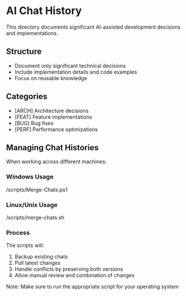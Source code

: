 # AI Chat History

This directory documents significant AI-assisted development decisions and implementations.

## Structure

- Document only significant technical decisions
- Include implementation details and code examples
- Focus on reusable knowledge

## Categories

- [ARCH] Architecture decisions
- [FEAT] Feature implementations
- [BUG] Bug fixes
- [PERF] Performance optimizations

## Managing Chat Histories

When working across different machines:

### Windows Usage

/scripts/Merge-Chats.ps1

### Linux/Unix Usage

/scripts/merge-chats.sh

### Process

The scripts will:

1. Backup existing chats
2. Pull latest changes
3. Handle conflicts by preserving both versions
4. Allow manual review and combination of changes

Note: Make sure to run the appropriate script for your operating system
